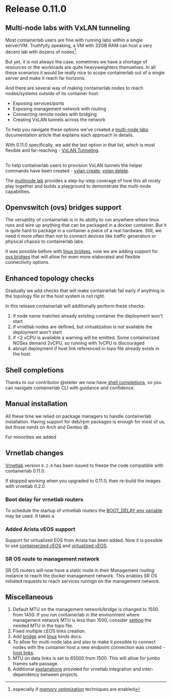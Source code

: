 # Release 0.11.0
## Multi-node labs with VxLAN tunneling
Most containerlab users are fine with running labs within a single server/VM. Truthfylly speaking, a VM with 32GB RAM can host a very decent lab with dozens of nodes[^1].

But yet, it is not always the case, sometimes we have a shortage of resources or the workloads are quite heavyweighters themselves. In all these scenarios it would be really nice to scope containerlab out of a single server and make it reach far horizons.

And there are several way of making containerlab nodes to reach nodes/systems outside of its container host:

* Exposing services/ports
* Exposing management network with routing
* Connecting remote nodes with bridging
* Creating VxLAN tunnels across the network

To help you navigate these options we've created a [multi-node labs](../manual/multi-node.md) documentation article that explains each approach in details.

With 0.11.0 specifically, we add the last option in that list, which is most flexible and far-reaching - [VxLAN Tunneling](../manual/multi-node.md#vxlan-tunneling).

<div class="mxgraph" style="max-width:100%;border:1px solid transparent;margin:0 auto; display:block;" data-mxgraph="{&quot;page&quot;:9,&quot;zoom&quot;:1.5,&quot;highlight&quot;:&quot;#0000ff&quot;,&quot;nav&quot;:true,&quot;check-visible-state&quot;:true,&quot;resize&quot;:true,&quot;url&quot;:&quot;https://raw.githubusercontent.com/srl-wim/container-lab/diagrams/multinode.drawio&quot;}"></div>
<script type="text/javascript" src="https://cdn.jsdelivr.net/gh/hellt/drawio-js@main/embed2.js" async></script>

To help containerlab users to provision VxLAN tunnels the helper commands have been created - [vxlan create](../cmd/tools/vxlan/create.md), [vxlan delete](../cmd/tools/vxlan/delete.md).

The [mutlinode lab](../lab-examples/multinode.md) provides a step-by-step coverage of how this all nicely play together and builds a playground to demonstrate the multi-node capabilities.

## Openvswitch (ovs) bridges support
The versatility of containerlab is in its ability to run anywhere where linux runs and wire up anything that can be packaged in a docker container. But it is quite hard to package in a container a piece of a real hardware. Still, we need it more often than not to connect devices like traffic generators or physical chassis to containerlab labs.

It was possible before with [linux bridges](../manual/kinds/bridge.md), now we are adding support for [ovs bridges](../manual/kinds/ovs-bridge.md) that will allow for even more elaborated and flexible connectivity options.

## Enhanced topology checks
Gradually we add checks that will make containerlab fail early if anything in the topology file or the host system is not right.

In this release containerlab will additionally perform these checks:

1. if node name matches already existing container the deployment won't start
2. if vrnetlab nodes are defined, but virtualization is not available the deployment won't start
3. if <2 vCPU is available a warning will be emitted. Some containerized NOSes demand 2vCPU, so running with 1vCPU is discouraged
4. abrupt deployment if host link referenced in topo file already exists in the host

## Shell completions
Thanks to our contributor @steiler we now have [shell completions](../cmd/completion.md), so you can navigate containerlab CLI with guidance and confidence.

## Manual installation
All these time we relied on package managers to handle containerlab installation. Having support for deb/rpm packages is enough for most of us, but those nerds on Arch and Gentoo :smile:.

For minorities we added 

## Vrnetlab changes
[Vrnetlab](https://github.com/hellt/vrnetlab/tree/v0.2.0) version `0.2.0` has been issued to freeze the code compatible with containerlab 0.11.0.

If stopped working when you upgraded to 0.11.0, then re-build the images with vrnetlab 0.2.0

### Boot delay for vrnetlab routers
To schedule the startup of vrtnetlab routers the [BOOT_DELAY env variable](../manual/vrnetlab.md#boot-delay) may be used. It takes a  

### Added Arista vEOS support
Support for virtualized EOS from Arista has been added. Now it is possible to use [containerized cEOS](../manual/kinds/ceos.md) and [virtualized vEOS](../manual/kinds/vr-veos.md).

### SR OS route to management network
SR OS routers will now have a static route in their Management routing instance to reach the docker management network. This enables SR OS initiated requests to reach services runnign on the management network.

## Miscellaneous

1. Default MTU on the management network/bridge is changed to 1500 from 1450. If you run containerlab in the environment where management network MTU is less than 1500, consider [setting](../manual/network.md) the needed MTU in the topo file.
2. Fixed multiple cEOS links creation.
3. Add [bridge](../manual/kinds/bridge.md) and [linux](../manual/kinds/linux.md) kinds docs.
4. To allow for multi-node labs and also to make it possible to connect nodes with the container host a new endpoint connection was created - [host links](../manual/network.md#host-links).
5. MTU on data links is set to 65000 from 1500. This will allow for jumbo frames safe passage.
6. Additional [explanations](../manual/vrnetlab.md) provided for vrnetlab integration and inter-dependency between projects.

[^1]: especially if [memory optimization](../manual/vrnetlab.md#memory-optimization) techniques are enabled
